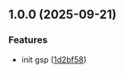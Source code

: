 ## 1.0.0 (2025-09-21)

### Features

* init gsp ([1d2bf58](https://github.com/yggdrion/gsp/commit/1d2bf5807dee3e51de99b044650afa21853fab9d))
